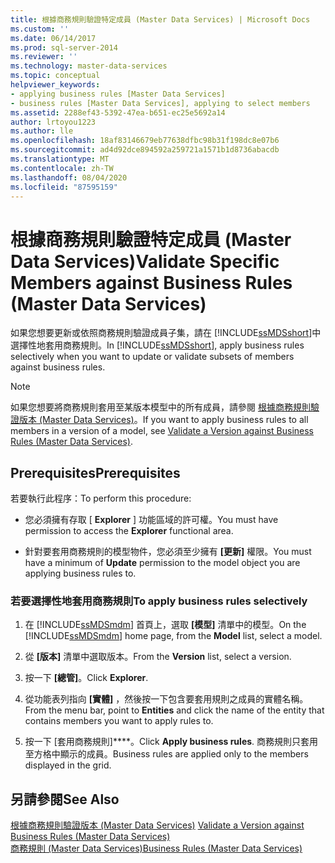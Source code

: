 ```yaml
---
title: 根據商務規則驗證特定成員 (Master Data Services) | Microsoft Docs
ms.custom: ''
ms.date: 06/14/2017
ms.prod: sql-server-2014
ms.reviewer: ''
ms.technology: master-data-services
ms.topic: conceptual
helpviewer_keywords:
- applying business rules [Master Data Services]
- business rules [Master Data Services], applying to select members
ms.assetid: 2288ef43-5392-47ea-b651-ec25e5692a14
author: lrtoyou1223
ms.author: lle
ms.openlocfilehash: 18af83146679eb77638dfbc98b31f198dc8e07b6
ms.sourcegitcommit: ad4d92dce894592a259721a1571b1d8736abacdb
ms.translationtype: MT
ms.contentlocale: zh-TW
ms.lasthandoff: 08/04/2020
ms.locfileid: "87595159"
---
```

# <a name="validate-specific-members-against-business-rules-master-data-services"></a><span data-ttu-id="3ea36-102">根據商務規則驗證特定成員 (Master Data Services)</span><span class="sxs-lookup"><span data-stu-id="3ea36-102">Validate Specific Members against Business Rules (Master Data Services)</span></span>
  <span data-ttu-id="3ea36-103">如果您想要更新或依照商務規則驗證成員子集，請在 [!INCLUDE[ssMDSshort](../includes/ssmdsshort-md.md)]中選擇性地套用商務規則。</span><span class="sxs-lookup"><span data-stu-id="3ea36-103">In [!INCLUDE[ssMDSshort](../includes/ssmdsshort-md.md)], apply business rules selectively when you want to update or validate subsets of members against business rules.</span></span>  
  
> [!NOTE]  
>  <span data-ttu-id="3ea36-104">如果您想要將商務規則套用至某版本模型中的所有成員，請參閱 [根據商務規則驗證版本 &#40;Master Data Services&#41;](validate-a-version-against-business-rules-master-data-services.md)。</span><span class="sxs-lookup"><span data-stu-id="3ea36-104">If you want to apply business rules to all members in a version of a model, see [Validate a Version against Business Rules &#40;Master Data Services&#41;](validate-a-version-against-business-rules-master-data-services.md).</span></span>  
  
## <a name="prerequisites"></a><span data-ttu-id="3ea36-105">Prerequisites</span><span class="sxs-lookup"><span data-stu-id="3ea36-105">Prerequisites</span></span>  
 <span data-ttu-id="3ea36-106">若要執行此程序：</span><span class="sxs-lookup"><span data-stu-id="3ea36-106">To perform this procedure:</span></span>  
  
-   <span data-ttu-id="3ea36-107">您必須擁有存取 [ **Explorer** ] 功能區域的許可權。</span><span class="sxs-lookup"><span data-stu-id="3ea36-107">You must have permission to access the **Explorer** functional area.</span></span>  
  
-   <span data-ttu-id="3ea36-108">針對要套用商務規則的模型物件，您必須至少擁有 **[更新]** 權限。</span><span class="sxs-lookup"><span data-stu-id="3ea36-108">You must have a minimum of **Update** permission to the model object you are applying business rules to.</span></span>  
  
### <a name="to-apply-business-rules-selectively"></a><span data-ttu-id="3ea36-109">若要選擇性地套用商務規則</span><span class="sxs-lookup"><span data-stu-id="3ea36-109">To apply business rules selectively</span></span>  
  
1.  <span data-ttu-id="3ea36-110">在 [!INCLUDE[ssMDSmdm](../includes/ssmdsmdm-md.md)] 首頁上，選取 **[模型]** 清單中的模型。</span><span class="sxs-lookup"><span data-stu-id="3ea36-110">On the [!INCLUDE[ssMDSmdm](../includes/ssmdsmdm-md.md)] home page, from the **Model** list, select a model.</span></span>  
  
2.  <span data-ttu-id="3ea36-111">從 **[版本]** 清單中選取版本。</span><span class="sxs-lookup"><span data-stu-id="3ea36-111">From the **Version** list, select a version.</span></span>  
  
3.  <span data-ttu-id="3ea36-112">按一下 **[總管]**。</span><span class="sxs-lookup"><span data-stu-id="3ea36-112">Click **Explorer**.</span></span>  
  
4.  <span data-ttu-id="3ea36-113">從功能表列指向 **[實體]** ，然後按一下包含要套用規則之成員的實體名稱。</span><span class="sxs-lookup"><span data-stu-id="3ea36-113">From the menu bar, point to **Entities** and click the name of the entity that contains members you want to apply rules to.</span></span>  
  
5.  <span data-ttu-id="3ea36-114">按一下 [套用商務規則]\*\*\*\*。</span><span class="sxs-lookup"><span data-stu-id="3ea36-114">Click **Apply business rules**.</span></span> <span data-ttu-id="3ea36-115">商務規則只套用至方格中顯示的成員。</span><span class="sxs-lookup"><span data-stu-id="3ea36-115">Business rules are applied only to the members displayed in the grid.</span></span>  
  
## <a name="see-also"></a><span data-ttu-id="3ea36-116">另請參閱</span><span class="sxs-lookup"><span data-stu-id="3ea36-116">See Also</span></span>  
 <span data-ttu-id="3ea36-117">[根據商務規則驗證版本 &#40;Master Data Services&#41;](validate-a-version-against-business-rules-master-data-services.md) </span><span class="sxs-lookup"><span data-stu-id="3ea36-117">[Validate a Version against Business Rules &#40;Master Data Services&#41;](validate-a-version-against-business-rules-master-data-services.md) </span></span>  
 [<span data-ttu-id="3ea36-118">商務規則 &#40;Master Data Services&#41;</span><span class="sxs-lookup"><span data-stu-id="3ea36-118">Business Rules &#40;Master Data Services&#41;</span></span>](../../2014/master-data-services/business-rules-master-data-services.md)  
  
  
